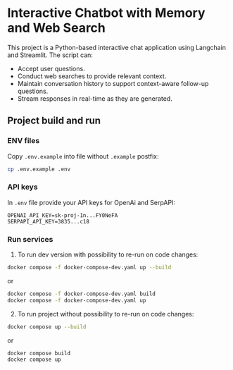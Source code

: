 # Interactive Chatbot with Memory and Web Search

This project is a Python-based interactive chat application using Langchain and Streamlit. The script can:
- Accept user questions.
- Conduct web searches to provide relevant context.
- Maintain conversation history to support context-aware follow-up questions.
- Stream responses in real-time as they are generated.

## Project build and run

### ENV files

Copy `.env.example` into file without `.example` postfix:

```bash
cp .env.example .env
```

### API keys

In `.env` file provide your API keys for OpenAi and SerpAPI:

```
OPENAI_API_KEY=sk-proj-1n...FY0NeFA
SERPAPI_API_KEY=3835...c18
```

### Run services

1. To run dev version with possibility to re-run on code changes:

```bash
docker compose -f docker-compose-dev.yaml up --build
```

or

```bash
docker compose -f docker-compose-dev.yaml build
docker compose -f docker-compose-dev.yaml up
```

2. To run project without possibility to re-run on code changes:

```bash
docker compose up --build
```

or

```bash
docker compose build
docker compose up
```